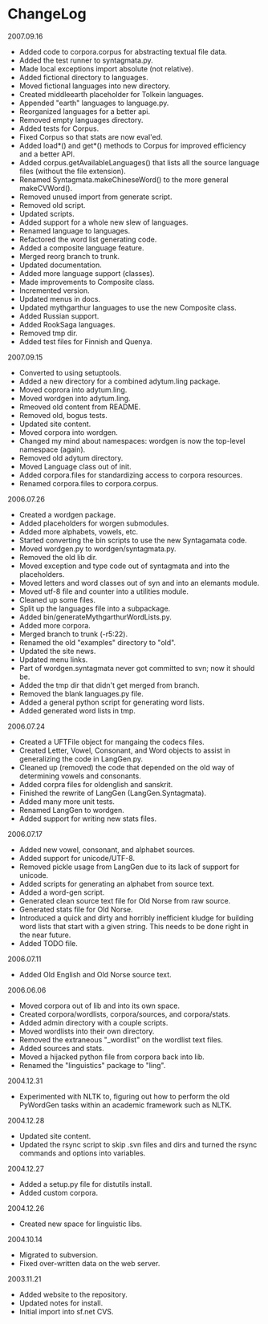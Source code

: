 # ChangeLog

2007.09.16

* Added code to corpora.corpus for abstracting textual file data.
* Added the test runner to syntagmata.py.
* Made local exceptions import absolute (not relative).
* Added fictional directory to languages.
* Moved fictional languages into new directory.
* Created middleearth placeholder for Tolkein languages.
* Appended "earth" languages to language.py.
* Reorganized languages for a better api.
* Removed empty languages directory.
* Added tests for Corpus.
* Fixed Corpus so that stats are now eval'ed.
* Added load*() and get*() methods to Corpus for improved efficiency and a
better API.
* Added corpus.getAvailableLanguages() that lists all the source language files
(without the file extension).
* Renamed Syntagmata.makeChineseWord() to the more general makeCVWord().
* Removed unused import from generate script.
* Removed old script.
* Updated scripts.
* Added support for a whole new slew of languages.
* Renamed language to languages.
* Refactored the word list generating code.
* Added a composite language feature.
* Merged reorg branch to trunk.
* Updated documentation.
* Added more language support (classes).
* Made improvements to Composite class.
* Incremented version.
* Updated menus in docs.
* Updated mythgarthur languages to use the new Composite class.
* Added Russian support.
* Added RookSaga languages.
* Removed tmp dir.
* Added test files for Finnish and Quenya.

2007.09.15

* Converted to using setuptools.
* Added a new directory for a combined adytum.ling package.
* Moved coprora into adytum.ling.
* Moved wordgen into adytum.ling.
* Rmeoved old content from README.
* Removed old, bogus tests.
* Updated site content.
* Moved corpora into wordgen.
* Changed my mind about namespaces: wordgen is now the top-level namespace
(again).
* Removed old adytum directory.
* Moved Language class out of init.
* Added corpora.files for standardizing access to corpora resources.
* Renamed corpora.files to corpora.corpus.

2006.07.26

* Created a wordgen package.
* Added placeholders for worgen submodules.
* Added more alphabets, vowels, etc.
* Started converting the bin scripts to use the new Syntagamata code.
* Moved wordgen.py to wordgen/syntagmata.py.
* Removed the old lib dir.
* Moved exception and type code out of syntagmata and into the placeholders.
* Moved letters and word classes out of syn and into an elemants module.
* Moved utf-8 file and counter into a utilities module.
* Cleaned up some files.
* Split up the languages file into a subpackage.
* Added bin/generateMythgarthurWordLists.py.
* Added more corpora.
* Merged branch to trunk (-r5:22).
* Renamed the old "examples" directory to "old".
* Updated the site news.
* Updated menu links.
* Part of wordgen.syntagmata never got committed to svn; now it should be.
* Added the tmp dir that didn't get merged from branch.
* Removed the blank languages.py file.
* Added a general python script for generating word lists.
* Added generated word lists in tmp.

2006.07.24

* Created a UFTFile object for mangaing the codecs files.
* Created Letter, Vowel, Consonant, and Word objects to assist in generalizing
the code in LangGen.py.
* Cleaned up (removed) the code that depended on the old way of determining
vowels and consonants.
* Added corpra files for oldenglish and sanskrit.
* Finished the rewrite of LangGen (LangGen.Syntagmata).
* Added many more unit tests.
* Renamed LangGen to wordgen.
* Added support for writing new stats files.


2006.07.17

* Added new vowel, consonant, and alphabet sources.
* Added support for unicode/UTF-8.
* Removed pickle usage from LangGen due to its lack of support for unicode.
* Added scripts for generating an alphabet from source text.
* Added a word-gen script.
* Generated clean source text file for Old Norse from raw source.
* Generated stats file for Old Norse.
* Introduced a quick and dirty and horribly inefficient kludge for building
word lists that start with a given string. This needs to be done right in the
near future.
* Added TODO file.

2006.07.11

* Added Old English and Old Norse source text.

2006.06.06

* Moved corpora out of lib and into its own space.
* Created corpora/wordlists, corpora/sources, and corpora/stats.
* Added admin directory with a couple scripts.
* Moved wordlists into their own directory.
* Removed the extraneous "_wordlist" on the wordlist text files.
* Added sources and stats.
* Moved a hijacked python file from corpora back into lib.
* Renamed the "linguistics" package to "ling".

2004.12.31

* Experimented with NLTK to, figuring out how to perform the old PyWordGen
tasks within an academic framework such as NLTK.

2004.12.28

* Updated site content.
* Updated the rsync script to skip .svn files and dirs and turned the rsync
commands and options into variables.

2004.12.27

* Added a setup.py file for distutils install.
* Added custom corpora.

2004.12.26

* Created new space for linguistic libs.

2004.10.14

* Migrated to subversion.
* Fixed over-written data on the web server.

2003.11.21

* Added website to the repository.
* Updated notes for install.
* Initial import into sf.net CVS.
